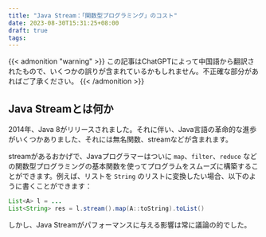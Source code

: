 ```yaml
---
title: "Java Stream：「関数型プログラミング」のコスト"
date: 2023-08-30T15:31:25+08:00
draft: true
tags:
---
```


{{<  admonition "warning" >}}
この記事はChatGPTによって中国語から翻訳されたもので、いくつかの誤りが含まれているかもしれません。不正確な部分があればご了承ください。
{{< /admonition >}}

## Java Streamとは何か

2014年、Java 8がリリースされました。それに伴い、Java言語の革命的な進歩がいくつかありました、それには無名関数、streamなどが含まれます。

streamがあるおかげで、Javaプログラマーはついに `map`、`filter`、`reduce` などの関数型プログラミングの基本関数を使ってプログラムをスムーズに構築することができます。例えば、リストを `String` のリストに変換したい場合、以下のように書くことができます：

```Java
List<A> l = ...
List<String> res = l.stream().map(A::toString).toList()
```

しかし、Java Streamがパフォーマンスに与える影響は常に議論の的でした。
